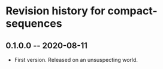 # Revision history for compact-sequences

## 0.1.0.0 -- 2020-08-11

* First version. Released on an unsuspecting world.
